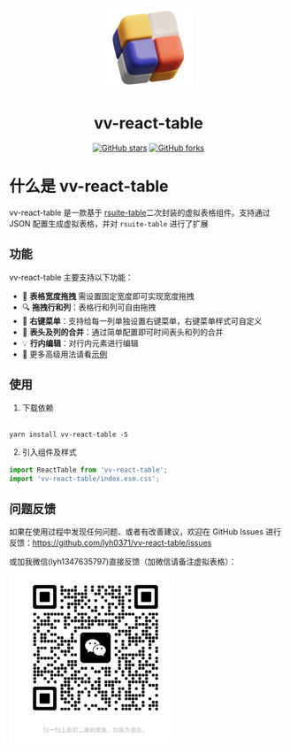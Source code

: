 <br />
<p align="center">
<img src="https://github.com/lyh0371/vv-react-table/blob/master/public/logo.png" alt="sp-ui" height="150">
<h1 align="center">vv-react-table</h1>
</p>
<p align="center">
<a href="https://github.com/lyh0371/web-norm/vv-react-table"><img alt="GitHub stars" src="https://img.shields.io/github/stars/lyh0371/vv-react-table"></a>
<a href="https://github.com/lyh0371/web-norm/vv-react-table"><img alt="GitHub forks" src="https://img.shields.io/github/forks/lyh0371/vv-react-table"></a>
</p>

# 什么是 vv-react-table

vv-react-table 是一款基于 [rsuite-table](https://github.com/rsuite/rsuite-table)二次封装的虚拟表格组件。支持通过 JSON 配置生成虚拟表格，并对 `rsuite-table` 进行了扩展

## 功能

vv-react-table 主要支持以下功能：

- 🚀 **表格宽度拖拽** 需设置固定宽度即可实现宽度拖拽
- 🔍 **拖拽行和列**：表格行和列可自由拖拽
- 🎨 **右键菜单**：支持给每一列单独设置右键菜单，右键菜单样式可自定义
- 🚥 **表头及列的合并**：通过简单配置即可时间表头和列的合并
- 💡 **行内编辑**：对行内元素进行编辑
- 💎 更多高级用法请看[示例](http://www.h5love.cn/components/vv-react-table)

## 使用

1. 下载依赖

```shell

yarn install vv-react-table -S

```

2. 引入组件及样式

```js
import ReactTable from 'vv-react-table';
import 'vv-react-table/index.esm.css';
```

## 问题反馈

如果在使用过程中发现任何问题、或者有改善建议，欢迎在 GitHub Issues 进行反馈：https://github.com/lyh0371/vv-react-table/issues

或加我微信(lyh1347635797)直接反馈（加微信请备注虚拟表格）：

<div>
  <img  src="/public/rwm.jpeg" width="300" />
</div>
